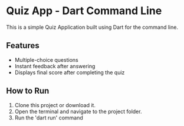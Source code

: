 # Quiz App - Dart Command Line

This is a simple Quiz Application built using Dart for the command line.

## Features

- Multiple-choice questions
- Instant feedback after answering
- Displays final score after completing the quiz

## How to Run

1. Clone this project or download it.
2. Open the terminal and navigate to the project folder.
3. Run the 'dart run' command
